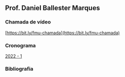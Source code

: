 
## Prof. Daniel Ballester Marques

### Chamada de vídeo

[https://bit.ly/fmu-chamada](https://bit.ly/fmu-chamada)

### Cronograma

[2022 - 1](2022-1/cronograma.pdf)

### Bibliografia



